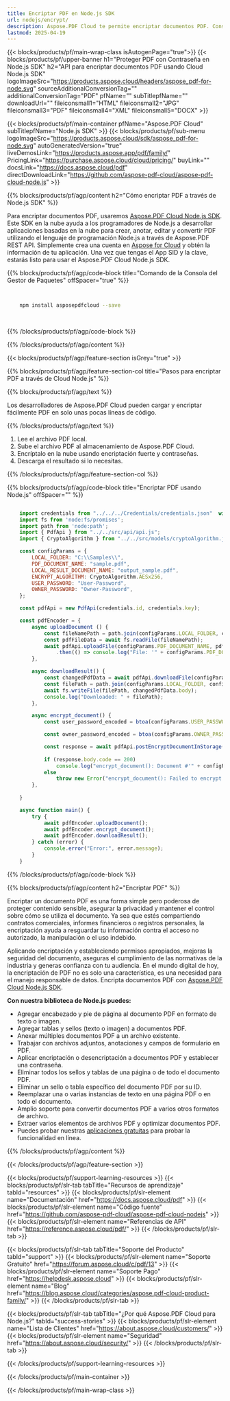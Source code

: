 ```yaml
---
title: Encriptar PDF en Node.js SDK
url: nodejs/encrypt/
description: Aspose.PDF Cloud te permite encriptar documentos PDF. Consulta el código fuente de Node.js para encriptar archivos PDF.
lastmod: 2025-04-19
---
```


{{< blocks/products/pf/main-wrap-class isAutogenPage="true">}}
{{< blocks/products/pf/upper-banner h1="Proteger PDF con Contraseña en Node.js SDK" h2="API para encriptar documentos PDF usando Cloud Node.js SDK" logoImageSrc="https://products.aspose.cloud/headers/aspose_pdf-for-node.svg" sourceAdditionalConversionTag="" additionalConversionTag="PDF" pfName="" subTitlepfName="" downloadUrl="" fileiconsmall1="HTML" fileiconsmall2="JPG" fileiconsmall3="PDF" fileiconsmall4="XML" fileiconsmall5="DOCX" >}}

{{< blocks/products/pf/main-container pfName="Aspose.PDF Cloud" subTitlepfName="Node.js SDK" >}}
{{< blocks/products/pf/sub-menu logoImageSrc="https://products.aspose.cloud/sdk/aspose_pdf-for-node.svg"
autoGeneratedVersion="true"
liveDemosLink="https://products.aspose.app/pdf/family/" PricingLink="https://purchase.aspose.cloud/cloud/pricing/" buyLink="" docsLink="https://docs.aspose.cloud/pdf"  directDownloadLink="https://github.com/aspose-pdf-cloud/aspose-pdf-cloud-node.js" >}}

{{% blocks/products/pf/agp/content h2="Cómo encriptar PDF a través de Node.js SDK" %}}

Para encriptar documentos PDF, usaremos
[Aspose.PDF Cloud Node.js SDK](https://products.aspose.cloud/pdf/nodejs/). Este SDK en la nube ayuda a los programadores de Node.js a desarrollar aplicaciones basadas en la nube para crear, anotar, editar y convertir PDF utilizando el lenguaje de programación Node.js a través de Aspose.PDF REST API. Simplemente crea una cuenta en [Aspose for Cloud](https://dashboard.aspose.cloud/#/apps) y obtén la información de tu aplicación. Una vez que tengas el App SID y la clave, estarás listo para usar el Aspose.PDF Cloud Node.js SDK.

{{% blocks/products/pf/agp/code-block title="Comando de la Consola del Gestor de Paquetes" offSpacer="true" %}}

```bash

     
    npm install asposepdfcloud --save
     
     

```

{{% /blocks/products/pf/agp/code-block %}}

{{% /blocks/products/pf/agp/content %}}

{{< blocks/products/pf/agp/feature-section isGrey="true" >}}

{{% blocks/products/pf/agp/feature-section-col title="Pasos para encriptar PDF a través de Cloud Node.js" %}}

{{% blocks/products/pf/agp/text %}}

Los desarrolladores de Aspose.PDF Cloud pueden cargar y encriptar fácilmente PDF en solo unas pocas líneas de código.

{{% /blocks/products/pf/agp/text %}}

1. Lee el archivo PDF local.
1. Sube el archivo PDF al almacenamiento de Aspose.PDF Cloud.
1. Encríptalo en la nube usando encriptación fuerte y contraseñas.
1. Descarga el resultado si lo necesitas.

{{% /blocks/products/pf/agp/feature-section-col %}}

{{% blocks/products/pf/agp/code-block title="Encriptar PDF usando Node.js" offSpacer="" %}}

```js

    import credentials from "../../../Credentials/credentials.json"  with { type: "json" };    // json-file in this format: { "id": "*****", "key": "*******" }
    import fs from 'node:fs/promises';
    import path from 'node:path';
    import { PdfApi } from "../../src/api/api.js";
    import { CryptoAlgorithm } from "../../src/models/cryptoAlgorithm.js";

    const configParams = {
        LOCAL_FOLDER: "C:\\Samples\\",
        PDF_DOCUMENT_NAME: "sample.pdf",
        LOCAL_RESULT_DOCUMENT_NAME: "output_sample.pdf",
        ENCRYPT_ALGORITHM: CryptoAlgorithm.AESx256,
        USER_PASSWORD: "User-Password",
        OWNER_PASSWORD: "Owner-Password",
    };

    const pdfApi = new PdfApi(credentials.id, credentials.key);

    const pdfEncoder = {
        async uploadDocument () {
            const fileNamePath = path.join(configParams.LOCAL_FOLDER, configParams.PDF_DOCUMENT_NAME);
            const pdfFileData = await fs.readFile(fileNamePath);
            await pdfApi.uploadFile(configParams.PDF_DOCUMENT_NAME, pdfFileData)
                .then(() => console.log("File: '" + configParams.PDF_DOCUMENT_NAME +"' successfully uploaded."));
        },

        async downloadResult() {
            const changedPdfData = await pdfApi.downloadFile(configParams.PDF_DOCUMENT_NAME);
            const filePath = path.join(configParams.LOCAL_FOLDER, configParams.LOCAL_RESULT_DOCUMENT_NAME);
            await fs.writeFile(filePath, changedPdfData.body);
            console.log("Downloaded: " + filePath);
        },

        async encrypt_document() {
            const user_password_encoded = btoa(configParams.USER_PASSWORD)

            const owner_password_encoded = btoa(configParams.OWNER_PASSWORD)

            const response = await pdfApi.postEncryptDocumentInStorage(configParams.PDF_DOCUMENT_NAME, user_password_encoded, owner_password_encoded, configParams.ENCRYPT_ALGORITHM);
            
            if (response.body.code == 200)
                console.log("encrypt_document(): Document #'" + configParams.PDF_DOCUMENT_NAME + "' successfully encrypted.")
            else
                throw new Error("encrypt_document(): Failed to encrypt document #'" + configParams.PDF_DOCUMENT_NAME + "'. Response code: {" + response.code + "}")
        },
        
    }

    async function main() {
        try {
            await pdfEncoder.uploadDocument();
            await pdfEncoder.encrypt_document();
            await pdfEncoder.downloadResult();
        } catch (error) {
            console.error("Error:", error.message);
        }
    }
```

{{% /blocks/products/pf/agp/code-block %}}

{{% blocks/products/pf/agp/content h2="Encriptar PDF" %}}

Encriptar un documento PDF es una forma simple pero poderosa de proteger contenido sensible, asegurar la privacidad y mantener el control sobre cómo se utiliza el documento. Ya sea que estés compartiendo contratos comerciales, informes financieros o registros personales, la encriptación ayuda a resguardar tu información contra el acceso no autorizado, la manipulación o el uso indebido.

Aplicando encriptación y estableciendo permisos apropiados, mejoras la seguridad del documento, aseguras el cumplimiento de las normativas de la industria y generas confianza con tu audiencia. En el mundo digital de hoy, la encriptación de PDF no es solo una característica, es una necesidad para el manejo responsable de datos.
Encripta documentos PDF con [Aspose.PDF Cloud Node.js SDK](https://products.aspose.cloud/pdf/nodejs/).

**Con nuestra biblioteca de Node.js puedes:**

+ Agregar encabezado y pie de página al documento PDF en formato de texto o imagen.
+ Agregar tablas y sellos (texto o imagen) a documentos PDF.
+ Anexar múltiples documentos PDF a un archivo existente.
+ Trabajar con archivos adjuntos, anotaciones y campos de formulario en PDF.
+ Aplicar encriptación o desencriptación a documentos PDF y establecer una contraseña.
+ Eliminar todos los sellos y tablas de una página o de todo el documento PDF.
+ Eliminar un sello o tabla específico del documento PDF por su ID.
+ Reemplazar una o varias instancias de texto en una página PDF o en todo el documento.
+ Amplio soporte para convertir documentos PDF a varios otros formatos de archivo.
+ Extraer varios elementos de archivos PDF y optimizar documentos PDF.
+ Puedes probar nuestras [aplicaciones gratuitas](https://products.aspose.app/pdf/family/) para probar la funcionalidad en línea.

{{% /blocks/products/pf/agp/content %}}

{{< /blocks/products/pf/agp/feature-section >}}

{{< blocks/products/pf/support-learning-resources >}}
{{< blocks/products/pf/slr-tab tabTitle="Recursos de aprendizaje" tabId="resources" >}}
{{< blocks/products/pf/slr-element name="Documentación" href="https://docs.aspose.cloud/pdf" >}}
{{< blocks/products/pf/slr-element name="Código fuente" href="https://github.com/aspose-pdf-cloud/aspose-pdf-cloud-nodejs" >}}
{{< blocks/products/pf/slr-element name="Referencias de API" href="https://reference.aspose.cloud/pdf/" >}}
{{< /blocks/products/pf/slr-tab >}}

{{< blocks/products/pf/slr-tab tabTitle="Soporte del Producto" tabId="support" >}}
{{< blocks/products/pf/slr-element name="Soporte Gratuito" href="https://forum.aspose.cloud/c/pdf/13" >}}
{{< blocks/products/pf/slr-element name="Soporte Pago" href="https://helpdesk.aspose.cloud" >}}
{{< blocks/products/pf/slr-element name="Blog" href="https://blog.aspose.cloud/categories/aspose.pdf-cloud-product-family/" >}}
{{< /blocks/products/pf/slr-tab >}}

{{< blocks/products/pf/slr-tab tabTitle="¿Por qué Aspose.PDF Cloud para Node.js?" tabId="success-stories" >}}
{{< blocks/products/pf/slr-element name="Lista de Clientes" href="https://about.aspose.cloud/customers/" >}}
{{< blocks/products/pf/slr-element name="Seguridad" href="https://about.aspose.cloud/security/" >}}
{{< /blocks/products/pf/slr-tab >}}

{{< /blocks/products/pf/support-learning-resources >}}

<!-- aboutfile Ends -->

{{< /blocks/products/pf/main-container >}}

{{< /blocks/products/pf/main-wrap-class >}}



